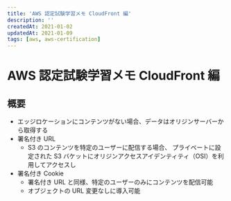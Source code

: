 ```yaml
---
title: 'AWS 認定試験学習メモ CloudFront 編'
description: ''
createdAt: 2021-01-02
updatedAt: 2021-01-09
tags: [aws, aws-certification]
---
```


# AWS 認定試験学習メモ CloudFront 編

## 概要

- エッジロケーションにコンテンツがない場合、データはオリジンサーバーから取得する
- 署名付き URL
  - S3 のコンテンツを特定のユーザーに配信する場合、 プライベートに設定された S3 バケットにオリジンアクセスアイデンティティ（OSI）を利用してアクセスし
- 署名付き Cookie
  - 署名付き URL と同様、特定のユーザーのみにコンテンツを配信可能
  - オブジェクトの URL 変更なしに導入可能
